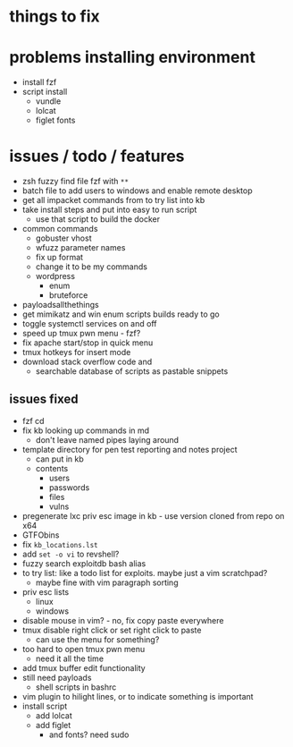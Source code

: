 # things to fix

# problems installing environment
- install fzf
- script install
  - vundle
  - lolcat
  - figlet fonts

# issues / todo / features
- zsh fuzzy find file fzf with `**`
- batch file to add users to windows and enable remote desktop
- get all impacket commands from to try list into kb
- take install steps and put into easy to run script
  - use that script to build the docker
- common commands
  - gobuster vhost
  - wfuzz parameter names
  - fix up format
  - change it to be my commands
  - wordpress 
    - enum 
    - bruteforce
- payloadsallthethings
- get mimikatz and win enum scripts builds ready to go
- toggle systemctl services on and off
- speed up tmux pwn menu - fzf?
- fix apache start/stop in quick menu
- tmux hotkeys for insert mode
- download stack overflow code and
  - searchable database of scripts as pastable snippets

## issues fixed
- fzf cd
- fix kb looking up commands in md
  - don't leave named pipes laying around
- template directory for pen test reporting and notes project
  - can put in kb
  - contents
    - users
    - passwords
    - files
    - vulns
- pregenerate lxc priv esc image in kb - use version cloned from repo on x64
- GTFObins
- fix `kb_locations.lst`
- add `set -o vi` to revshell?
- fuzzy search exploitdb bash alias
- to try list: like a todo list for exploits. maybe just a vim scratchpad? 
  - maybe fine with vim paragraph sorting
- priv esc lists
  - linux
  - windows
- disable mouse in vim? - no, fix copy paste everywhere
- tmux disable right click or set right click to paste
  - can use the menu for something?
- too hard to open tmux pwn menu
  - need it all the time
- add tmux buffer edit functionality
- still need payloads
  - shell scripts in bashrc
- vim plugin to hilight lines, or to indicate something is important
- install script
  - add lolcat
  - add figlet
    - and fonts? need sudo
